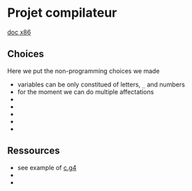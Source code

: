 # Projet compilateur

[doc x86](doc_x86.pdf)

## Choices

Here we put the non-programming choices we made

- variables can be only constitued of letters, `_` and numbers
- for the moment we can do multiple affectations
- 
- 
- 
- 
- 



## Ressources

- see example of [c.g4](https://github.com/antlr/grammars-v4/blob/master/c/C.g4)
- 
- 





